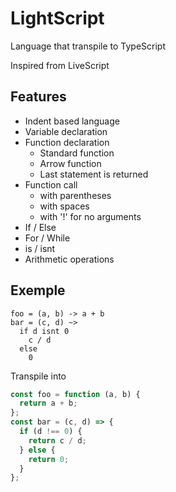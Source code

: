 # LightScript
Language that transpile to TypeScript

Inspired from LiveScript

## Features

* Indent based language
* Variable declaration
* Function declaration
  * Standard function
  * Arrow function
  * Last statement is returned
* Function call
  * with parentheses
  * with spaces
  * with '!' for no arguments
* If / Else
* For / While
* is / isnt
* Arithmetic operations

## Exemple

```livescript
foo = (a, b) -> a + b
bar = (c, d) ~>
  if d isnt 0
    c / d
  else
    0
```

Transpile into

```typescript
const foo = function (a, b) {
  return a + b;
};
const bar = (c, d) => {
  if (d !== 0) {
    return c / d;
  } else {
    return 0;
  }
};
```